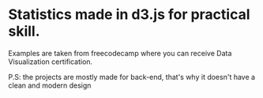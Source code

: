 # Statistics made in d3.js for practical skill.

Examples are taken from freecodecamp where you can receive Data Visualization certification.

P.S: the projects are mostly made for back-end, that's why it doesn't have a clean and modern design